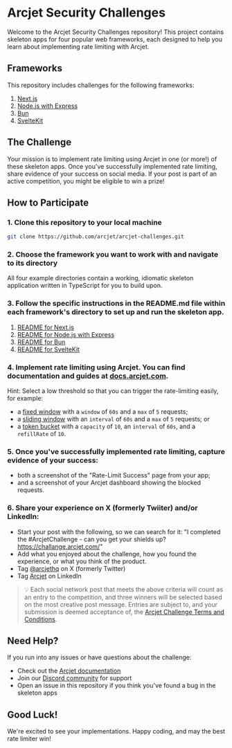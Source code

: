 # Arcjet Security Challenges

Welcome to the Arcjet Security Challenges repository! This project contains skeleton apps for four popular web frameworks, each designed to help you learn about implementing rate limiting with Arcjet.

## Frameworks

This repository includes challenges for the following frameworks:

1. [Next.js](./nextjs)
2. [Node.js with Express](./express)
3. [Bun](./bun)
4. [SvelteKit](./sveltekit)

## The Challenge

Your mission is to implement rate limiting using Arcjet in one (or more!) of these skeleton apps. Once you've successfully implemented rate limiting, share evidence of your success on social media. If your post is part of an active competition, you might be eligible to win a prize!

## How to Participate

### 1. Clone this repository to your local machine

```sh
git clone https://github.com/arcjet/arcjet-challenges.git
```

### 2. Choose the framework you want to work with and navigate to its directory

All four example directories contain a working, idiomatic skeleton application written in TypeScript for you to build upon.

### 3. Follow the specific instructions in the README.md file within each framework's directory to set up and run the skeleton app.

1. [README for Next.js](./nextjs/README.md)
2. [README for Node.js with Express](./express/README.md)
3. [README for Bun](./bun/README.md)
4. [README for SvelteKit](./sveltekit/README.md)


### 4. Implement rate limiting using Arcjet. You can find documentation and guides at [docs.arcjet.com](https://docs.arcjet.com).

Hint: Select a low threshold so that you can trigger the rate-limiting easily, for example:

- a [fixed window](https://docs.arcjet.com/rate-limiting/algorithms#fixed-window-example) with a `window` of `60s` and a `max` of `5` requests;
- a [sliding window](https://docs.arcjet.com/rate-limiting/algorithms#sliding-window-example) with an `interval` of `60s` and a `max` of `5` requests; or
- a [token bucket](https://docs.arcjet.com/rate-limiting/algorithms#token-bucket-example) with a `capacity` of `10`, an `interval` of `60s`, and a `refillRate` of `10`.

### 5. Once you've successfully implemented rate limiting, capture evidence of your success:

- both a screenshot of the "Rate-Limit Success" page from your app;
- and a screenshot of your Arcjet dashboard showing the blocked requests.

### 6. Share your experience on X (formerly Twiiter) and/or LinkedIn:
- Start your post with the following, so we can search for it: "I completed the #ArcjetChallenge - can you get your shields up? https://challange.arcjet.com/"
- Add what you enjoyed about the challenge, how you found the experience, or what you think of the product.
- Tag [@arcjethq](https://twitter.com/arcjethq) on X (formerly Twitter)
- Tag [Arcjet](https://www.linkedin.com/company/arcjet) on LinkedIn

> 💡 Each social network post that meets the above criteria will count as an entry to the competition, and three winners will be selected based on the most creative post message. Entries are subject to, and your submission is deemed acceptance of, the [Arcjet Challenge Terms and Conditions](https://challenge.arcjet.com/terms).

## Need Help?

If you run into any issues or have questions about the challenge:

- Check out the [Arcjet documentation](https://docs.arcjet.com)
- Join our [Discord community](https://discord.gg/TPra6jqZDC) for support
- Open an issue in this repository if you think you've found a bug in the skeleton apps

## Good Luck!

We're excited to see your implementations. Happy coding, and may the best rate limiter win!

